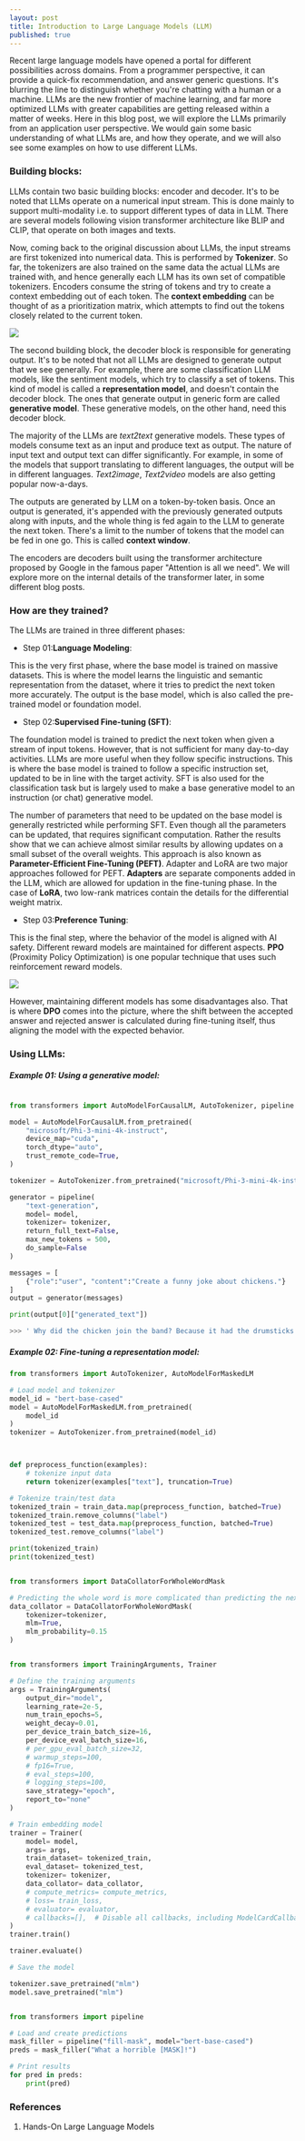 ```yaml
---
layout: post
title: Introduction to Large Language Models (LLM)
published: true
---
```


Recent large language models have opened a portal for different possibilities across domains. From a programmer perspective, it can provide a quick-fix recommendation, and answer generic questions. It's blurring the line to distinguish whether you're chatting with a human or a machine. LLMs are the new frontier of machine learning, and far more optimized LLMs with greater capabilities are getting released within a matter of weeks. Here in this blog post, we will explore the LLMs primarily from an application user perspective. We would gain some basic understanding of what LLMs are, and how they operate, and we will also see some examples on how to use different LLMs.



### Building blocks:

LLMs contain two basic building blocks: encoder and decoder. It's to be noted that LLMs operate on a numerical input stream. This is done mainly to support multi-modality i.e. to support different types of data in LLM. There are several models following vision transformer architecture like BLIP and CLIP, that operate on both images and texts.

Now, coming back to the original discussion about LLMs, the input streams are first tokenized into numerical data. This is performed by **Tokenizer**. So far, the tokenizers are also trained on the same data the actual LLMs are trained with, and hence generally each LLM has its own set of compatible tokenizers. Encoders consume the string of tokens and try to create a context embedding out of each token. The **context embedding** can be thought of as a prioritization matrix, which attempts to find out the tokens closely related to the current token.

![](../images/llm/basic_arch.png)

The second building block, the decoder block is responsible for generating output. It's to be noted that not all LLMs are designed to generate output that we see generally. For example, there are some classification LLM models, like the sentiment models, which try to classify a set of tokens. This kind of model is called a **representation model**, and doesn't contain the decoder block. The ones that generate output in generic form are called **generative model**. These generative models, on the other hand, need this decoder block.

The majority of the LLMs are *text2text* generative models. These types of models consume text as an input and produce text as output. The nature of input text and output text can differ significantly. For example, in some of the models that support translating to different languages, the output will be in different languages. *Text2image*, *Text2video* models are also getting popular now-a-days.

The outputs are generated by LLM on a token-by-token basis. Once an output is generated, it's appended with the previously generated outputs along with inputs, and the whole thing is fed again to the LLM to generate the next token. There's a limit to the number of tokens that the model can be fed in one go. This is called **context window**.

The encoders are decoders built using the transformer architecture proposed by Google in the famous paper "Attention is all we need". We will explore more on the internal details of the transformer later, in some different blog posts. 



### How are they trained?

The LLMs are trained in three different phases:
- Step 01:**Language Modeling**:

This is the very first phase, where the base model is trained on massive datasets. This is where the model learns the linguistic and semantic representation from the dataset, where it tries to predict the next token more accurately. The output is the base model, which is also called the pre-trained model or foundation model.

- Step 02:**Supervised Fine-tuning (SFT)**:

The foundation model is trained to predict the next token when given a stream of input tokens. However, that is not sufficient for many day-to-day activities. LLMs are more useful when they follow specific instructions. This is where the base model is trained to follow a specific instruction set, updated to be in line with the target activity. SFT is also used for the classification task but is largely used to make a base generative model to an instruction (or chat) generative model.

The number of parameters that need to be updated on the base model is generally restricted while performing SFT. Even though all the parameters can be updated, that requires significant computation. Rather the results show that we can achieve almost similar results by allowing updates on a small subset of the overall weights. This approach is also known as **Parameter-Efficient Fine-Tuning (PEFT)**. Adapter and LoRA are two major approaches followed for PEFT.
**Adapters** are separate components added in the LLM, which are allowed for updation in the fine-tuning phase. In the case of **LoRA**, two low-rank matrices contain the details for the differential weight matrix. 

- Step 03:**Preference Tuning**:

This is the final step, where the behavior of the model is aligned with AI safety. Different reward models are maintained for different aspects.
**PPO** (Proximity Policy Optimization) is one popular technique that uses such reinforcement reward models.

![](../images/llm/reward_model.png)

However, maintaining different models has some disadvantages also. That is where **DPO** comes into the picture, where the shift between the accepted answer and rejected answer is calculated during fine-tuning itself, thus aligning the model with the expected behavior.



### Using LLMs:

##### Example 01: Using a generative model:
```py

from transformers import AutoModelForCausalLM, AutoTokenizer, pipeline

model = AutoModelForCausalLM.from_pretrained(
    "microsoft/Phi-3-mini-4k-instruct",
    device_map="cuda",
    torch_dtype="auto",
    trust_remote_code=True,
)

tokenizer = AutoTokenizer.from_pretrained("microsoft/Phi-3-mini-4k-instruct")

generator = pipeline(
    "text-generation",
    model= model,
    tokenizer= tokenizer,
    return_full_text=False,
    max_new_tokens = 500,
    do_sample=False
)

messages = [
    {"role":"user", "content":"Create a funny joke about chickens."}
]
output = generator(messages)

print(output[0]["generated_text"])

>>> ' Why did the chicken join the band? Because it had the drumsticks!'
```


##### Example 02: Fine-tuning a representation model:

```py
from transformers import AutoTokenizer, AutoModelForMaskedLM

# Load model and tokenizer
model_id = "bert-base-cased"
model = AutoModelForMaskedLM.from_pretrained(
    model_id
)
tokenizer = AutoTokenizer.from_pretrained(model_id)



def preprocess_function(examples):
    # tokenize input data
    return tokenizer(examples["text"], truncation=True)

# Tokenize train/test data
tokenized_train = train_data.map(preprocess_function, batched=True)
tokenized_train.remove_columns("label")
tokenized_test = test_data.map(preprocess_function, batched=True)
tokenized_test.remove_columns("label")

print(tokenized_train)
print(tokenized_test)


from transformers import DataCollatorForWholeWordMask

# Predicting the whole word is more complicated than predicting the next token
data_collator = DataCollatorForWholeWordMask(
    tokenizer=tokenizer,
    mlm=True,
    mlm_probability=0.15
)


from transformers import TrainingArguments, Trainer

# Define the training arguments
args = TrainingArguments(
    output_dir="model",
    learning_rate=2e-5,
    num_train_epochs=5,
    weight_decay=0.01,
    per_device_train_batch_size=16,
    per_device_eval_batch_size=16,
    # per_gpu_eval_batch_size=32,
    # warmup_steps=100,
    # fp16=True,
    # eval_steps=100,
    # logging_steps=100,
    save_strategy="epoch",
    report_to="none"
)

# Train embedding model
trainer = Trainer(
    model= model,
    args= args,
    train_dataset= tokenized_train,
    eval_dataset= tokenized_test,
    tokenizer= tokenizer,
    data_collator= data_collator,
    # compute_metrics= compute_metrics,
    # loss= train_loss,
    # evaluator= evaluator,
    # callbacks=[],  # Disable all callbacks, including ModelCardCallback
)
trainer.train()

trainer.evaluate()

# Save the model

tokenizer.save_pretrained("mlm")
model.save_pretrained("mlm")


from transformers import pipeline

# Load and create predictions
mask_filler = pipeline("fill-mask", model="bert-base-cased")
preds = mask_filler("What a horrible [MASK]!")

# Print results
for pred in preds:
    print(pred)
```

### References
1. Hands-On Large Language Models

